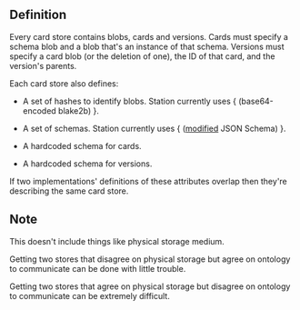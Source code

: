 ## Definition

Every card store contains blobs, cards and versions. Cards must specify a schema blob and a blob that's an instance of that schema. Versions must specify a card blob (or the deletion of one), the ID of that card, and the version's parents.

Each card store also defines:

+ A set of hashes to identify blobs. Station currently uses { (base64-encoded blake2b) }.

+ A set of schemas. Station currently uses { ([modified](./schema.md) JSON Schema) }.

+ A hardcoded schema for cards.

+ A hardcoded schema for versions.

If two implementations' definitions of these attributes overlap then they're describing the same card store.

## Note

This doesn't include things like physical storage medium.

Getting two stores that disagree on physical storage but agree on ontology to communicate can be done with little trouble.

Getting two stores that agree on physical storage but disagree on ontology to communicate can be extremely difficult.
